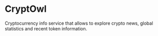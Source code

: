 # CryptOwl

Cryptocurrency info service that allows to explore crypto news, global statistics and recent token information.
